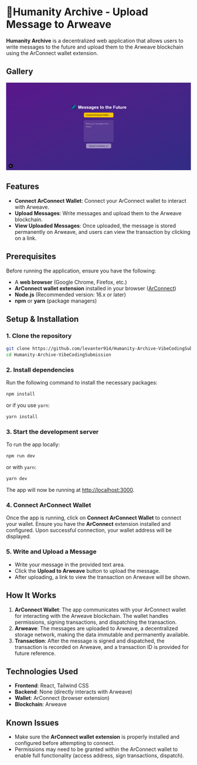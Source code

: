 # 💜Humanity Archive - Upload Message to Arweave

**Humanity Archive** is a decentralized web application that allows users to write messages to the future and upload them to the Arweave blockchain using the ArConnect wallet extension.

## Gallery
![Alt text](images/screenshot.png)

## Features

- **Connect ArConnect Wallet**: Connect your ArConnect wallet to interact with Arweave.
- **Upload Messages**: Write messages and upload them to the Arweave blockchain.
- **View Uploaded Messages**: Once uploaded, the message is stored permanently on Arweave, and users can view the transaction by clicking on a link.

## Prerequisites

Before running the application, ensure you have the following:

- A **web browser** (Google Chrome, Firefox, etc.)
- **ArConnect wallet extension** installed in your browser ([ArConnect](https://www.arconnect.io/))
- **Node.js** (Recommended version: 16.x or later)
- **npm** or **yarn** (package managers)

## Setup & Installation

### 1. Clone the repository

```bash
git clone https://github.com/levanter914/Humanity-Archive-VibeCodingSubmission.git
cd Humanity-Archive-VibeCodingSubmission
```

### 2. Install dependencies

Run the following command to install the necessary packages:

```bash
npm install
```

or if you use `yarn`:

```bash
yarn install
```

### 3. Start the development server

To run the app locally:

```bash
npm run dev
```

or with `yarn`:

```bash
yarn dev
```

The app will now be running at [http://localhost:3000](http://localhost:3000).

### 4. Connect ArConnect Wallet

Once the app is running, click on **Connect ArConnect Wallet** to connect your wallet. Ensure you have the **ArConnect** extension installed and configured. Upon successful connection, your wallet address will be displayed.

### 5. Write and Upload a Message

- Write your message in the provided text area.
- Click the **Upload to Arweave** button to upload the message.
- After uploading, a link to view the transaction on Arweave will be shown.

## How It Works

1. **ArConnect Wallet**: The app communicates with your ArConnect wallet for interacting with the Arweave blockchain. The wallet handles permissions, signing transactions, and dispatching the transaction.
2. **Arweave**: The messages are uploaded to Arweave, a decentralized storage network, making the data immutable and permanently available.
3. **Transaction**: After the message is signed and dispatched, the transaction is recorded on Arweave, and a transaction ID is provided for future reference.

## Technologies Used

- **Frontend**: React, Tailwind CSS
- **Backend**: None (directly interacts with Arweave)
- **Wallet**: ArConnect (browser extension)
- **Blockchain**: Arweave

## Known Issues

- Make sure the **ArConnect wallet extension** is properly installed and configured before attempting to connect.
- Permissions may need to be granted within the ArConnect wallet to enable full functionality (access address, sign transactions, dispatch).
